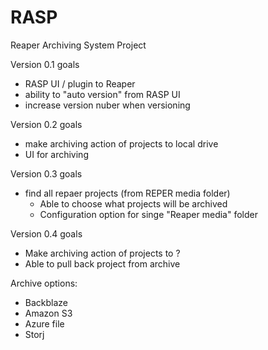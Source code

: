 # RASP
Reaper Archiving System Project

Version 0.1 goals
- RASP UI / plugin to Reaper
- ability to "auto version" from RASP UI
- increase version nuber when versioning

Version 0.2 goals
- make archiving action of projects to local drive
- UI for archiving 

Version 0.3 goals

- find all repaer projects (from REPER media folder)
    - Able to choose what projects will be archived 
    - Configuration option for singe "Reaper media" folder
    
Version 0.4 goals
- Make archiving action of projects to ?
- Able to pull back project from archive 

Archive options:
- Backblaze
- Amazon S3
- Azure file
- Storj
